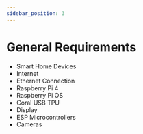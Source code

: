 ```yaml
---
sidebar_position: 3
---
```


# General Requirements

- Smart Home Devices
- Internet
- Ethernet Connection
- Raspberry Pi 4
- Raspberry Pi OS
- Coral USB TPU
- Display
- ESP Microcontrollers
- Cameras
